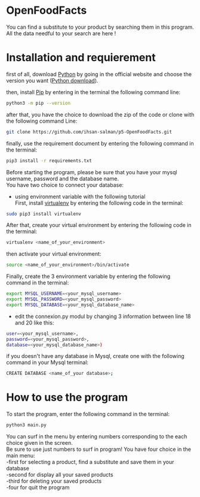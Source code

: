 # OpenFoodFacts 

You can find a substitute to your product by searching them in this program.  
All the data needful to your search are here !

#  Installation and requierement 

first of all, download [Python](https://www.python.org/) by going in the official website and choose the version you want ([Python download](https://www.python.org/downloads/)).

then, install [Pip](https://pypi.org/project/pip/) by entering in the terminal the following command line:
```bash
python3 -m pip --version
```
after that, you have the choice to download the zip of the code or clone with the following command Line:
```bash
git clone https://github.com/ihsan-salman/p5-OpenFoodFacts.git
```

finally, use the requirement document by entering the following command in the terminal:
```bash
pip3 install -r requirements.txt
```
Before starting the program, please be sure that you have your mysql username, password and the database name.  
You have two choice to connect your database:  
- using environment variable with the following tutorial  
First, install [virtualenv](https://pypi.org/project/virtualenv/) by entering the following code in the terminal:
```bash
sudo pip3 install virtualenv 
```
After that, create your virtual environment by entering the following code in the terminal:
```bash
virtualenv <name_of_your_environment>
```
then activate your virtual environment:
```bash
source <name_of_your_environment>/bin/activate
```
Finally, create the 3 environment variable by entering the following command in the terminal:
```bash
export MYSQL_USERNAME=<your_mysql_username>
export MYSQL_PASSWORD=<your_mysql_password>
export MYSQL_DATABASE=<your_mysql_database_name>
```
- edit the connexion.py modul by changing 3 information between line 18 and 20 like this:
```bash
user=<your_mysql_username>,
password=<your_mysql_password>,
database=<your_mysql_database_name>)
```  
if you doesn't have any database in Mysql, create one with the following command in your Mysql terminal:
```bash
CREATE DATABASE <name_of_your database>;
```

# How to use the program

To start the program, enter the following command in the terminal:
```bash
python3 main.py
```

You can surf in the menu by entering numbers corresponding to the each choice given in the screen.  
Be sure to use just numbers to surf in program!
You have four choice in the main menu:  
-first for selecting a product, find a substitute and save them in your database  
-second for display all your saved products  
-third for deleting your saved products  
-four for quit the program